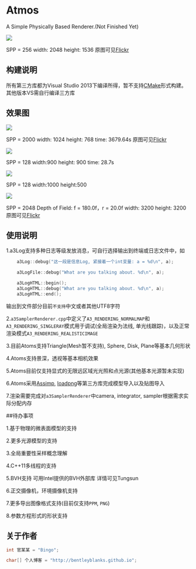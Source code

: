 # Atmos

A Simple Physically Based Renderer.(Not Finished Yet)

![](https://farm2.staticflickr.com/1549/26033000861_2fa780aaf5_o.png)

SPP = 256 width: 2048 height: 1536 原图可见[Flickr](https://www.flickr.com/photos/134486032@N03/26033000861/in/dateposted-public/)

## 构建说明

所有第三方库都为Visual Studio 2013下编译所得，暂不支持[CMake](https://cmake.org/)形式构建。其他版本VS需自行编译三方库


## 效果图

![](https://farm2.staticflickr.com/1532/25519761274_13b60a86a5_c.jpg)

SPP = 2000 width: 1024 height: 768 time: 3679.64s 原图可见[Flickr](https://www.flickr.com/photos/134486032@N03/25519761274/in/dateposted-public/)

![](https://farm2.staticflickr.com/1573/26599859271_44885bd203_o.png)

SPP = 128 width:900 height: 900 time: 28.7s

![](https://farm2.staticflickr.com/1540/25493615434_59b96306f5_z.jpg)

SPP = 128 width:1000 height:500

![](https://farm2.staticflickr.com/1486/25742938521_7161856337_z.jpg)

SPP = 2048 Depth of Field: f = 180.0f，r = 20.0f width: 3200 height: 3200 原图可见[Flickr](https://www.flickr.com/photos/134486032@N03/25742938521/in/dateposted-public/)


## 使用说明

1.a3Log支持多种日志等级发放消息，可自行选择输出到终端或日志文件中，如

```cpp
    a3Log::debug("这一段是信息Log, 紧接着一个int变量: a = %d\n", a);

    a3LogFile::debug("What are you talking about. %d\n", a);

    a3LogHTML::begin();
    a3LogHTML::debug("What are you talking about. %d\n", a);
    a3LogHTML::end();
```
输出到文件部分目前```不支持```中文或者其他UTF8字符

2.```a3SamplerRenderer.cpp```中定义了```A3_RENDERING_NORMALMAP```和```A3_RENDERING_SINGLERAY```模式用于调试(全局渲染为法线, 单光线跟踪)，以及正常渲染模式```A3_RENDERING_REALISTICIMAGE```

3.目前Atoms支持Triangle(Mesh暂不支持), Sphere, Disk, Plane等基本几何形状

4.Atoms支持景深，透视等基本相机效果

5.Atoms目前仅支持显式的无限远区域光光照和点光源(其他基本光源暂未实现)

6.Atoms采用[Assimp](https://github.com/assimp/assimp), [loadpng](http://lodev.org/lodepng/)等第三方库完成模型导入以及贴图导入

7.渲染需要完成对```a3SamplerRenderer```中camera, integrator, sampler根据需求实际分配内存

##待办事项

1.基于物理的微表面模型的支持

2.更多光源模型的支持

3.全局重要性采样概念理解

4.C++11多线程的支持

5.BVH支持 可用Intel提供的BVH外部库 详情可见Tungsun

6.正交摄像机，环境摄像机支持

7.更多导出图像格式支持(目前仅支持```PPM```, ```PNG```)

8.参数方程形式的形状支持


## 关于作者

``` cpp
int 官某某 = "Bingo";

char[] 个人博客 = "http://bentleyblanks.github.io";
```

